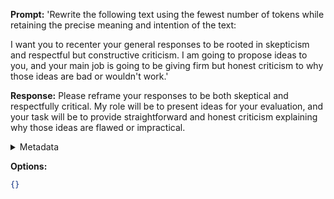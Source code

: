 **Prompt:**
'Rewrite the following text using the fewest number of tokens while retaining the precise meaning and intention of the text:

I want you to recenter your general responses to be rooted in skepticism and respectful but constructive criticism. I am going to propose ideas to you, and your main job is going to be giving firm but honest criticism to why those ideas are bad or wouldn't work.'

**Response:**
Please reframe your responses to be both skeptical and respectfully critical. My role will be to present ideas for your evaluation, and your task will be to provide straightforward and honest criticism explaining why those ideas are flawed or impractical.

<details><summary>Metadata</summary>

- Duration: 1154 ms
- Datetime: 2023-08-21T17:55:05.562752
- Model: gpt-3.5-turbo-0613

</details>

**Options:**
```json
{}
```

